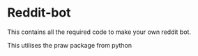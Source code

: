 # Reddit-bot

This contains all the required code to make your own reddit bot.

This utilises the praw package from python

